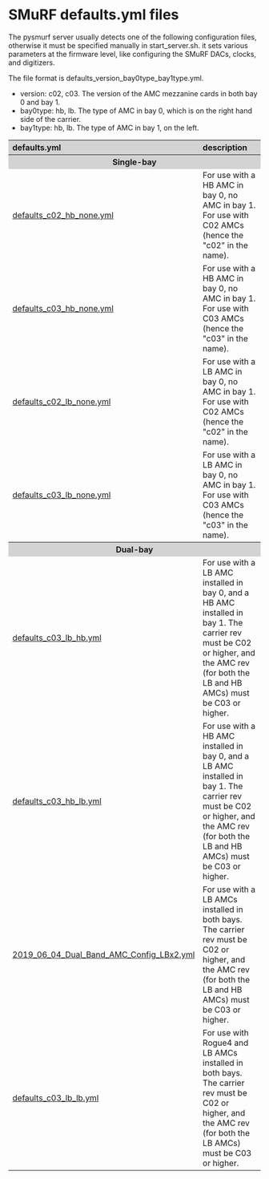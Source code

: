 # SMuRF defaults.yml files

The pysmurf server usually detects one of the following configuration files,
otherwise it must be specified manually in start\_server.sh.  it sets various
parameters at the firmware level, like configuring the SMuRF DACs, clocks, and
digitizers. 

The file format is defaults\_version\_bay0type\_bay1type.yml.

- version: c02, c03. The version of the AMC mezzanine cards in both bay 0 and bay 1.
- bay0type: hb, lb. The type of AMC in bay 0, which is on the right hand side of the carrier.
- bay1type: hb, lb. The type of AMC in bay 1, on the left.

<table>  
<tr>  
      <th style="text-align:left; background-color: lightgray">defaults.yml</th>  
      <th style="text-align:left; background-color: lightgray">description</th>    
</tr>  
<tr>  
      <th colspan="2" style="background-color: lightgray">Single-bay</th>
</tr>
<tr>  
      <td><a href="defaults_c02_hb_none.yml">defaults_c02_hb_none.yml</a></td>  
      <td>
      For use with a HB AMC in bay 0, no AMC in bay 1.  For use with
      C02 AMCs (hence the "c02" in the name).
      </td>
</tr>
<tr>
      <td><a href="defaults_c03_hb_none.yml">defaults_c03_hb_none.yml</a></td>  
      <td>
      For use with a HB AMC in bay 0, no AMC in bay 1.  For use with
      C03 AMCs (hence the "c03" in the name).
      </td>      
</tr>
<tr>
      <td><a href="defaults_c02_lb_none.yml">defaults_c02_lb_none.yml</a></td>
      <td>
      For use with a LB AMC in bay 0, no AMC in bay 1.  For use with
      C02 AMCs (hence the "c02" in the name).
      </td>      
</tr>
<tr>
      <td><a href="defaults_c03_lb_none.yml">defaults_c03_lb_none.yml</a></td>
      <td>
      For use with a LB AMC in bay 0, no AMC in bay 1.  For use with
      C03 AMCs (hence the "c03" in the name).
      </td>            
</tr>
</tr>  
<tr>
      <th colspan="2" style="background-color: lightgray">Dual-bay</th>
<tr>
      <td><a href="defaults_c03_lb_hb.yml">defaults_c03_lb_hb.yml</a></td>  
      <td>
      For use with a LB AMC installed in bay 0, and a HB AMC installed
      in bay 1.  The carrier rev must be C02 or higher, and the AMC
      rev (for both the LB and HB AMCs) must be C03 or higher.
      </td>        
</tr>
<tr>
      <td><a href="defaults_c03_hb_lb.yml">defaults_c03_hb_lb.yml</a></td>  
      <td>
      For use with a HB AMC installed in bay 0, and a LB AMC installed
      in bay 1.  The carrier rev must be C02 or higher, and the AMC
      rev (for both the LB and HB AMCs) must be C03 or higher.      
      </td>
</tr>
<tr>
      <td><a href="2019_06_04_Dual_Band_AMC_Config_LBx2.yml">2019_06_04_Dual_Band_AMC_Config_LBx2.yml</a></td>  
      <td>
      For use with a LB AMCs installed in both bays.  The carrier rev
      must be C02 or higher, and the AMC rev (for both the LB and HB
      AMCs) must be C03 or higher.
      </td>
</tr>
<tr>
      <td><a href="defaults_c03_lb_lb.yml">defaults_c03_lb_lb.yml</a></td>  
      <td>
      For use with Rogue4 and LB AMCs installed in both bays.  The 
      carrier rev must be C02 or higher, and the AMC rev (for both 
      the LB AMCs) must be C03 or higher.
      </td>
</tr>
</tr>
</table>


